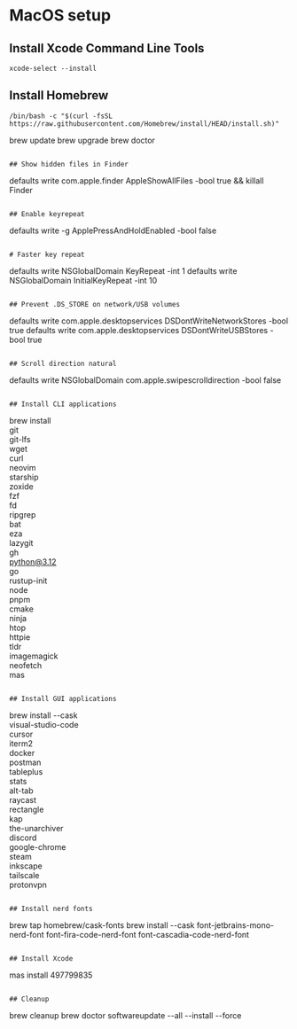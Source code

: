 # MacOS setup

## Install Xcode Command Line Tools
```
xcode-select --install
```

## Install Homebrew
```
/bin/bash -c "$(curl -fsSL https://raw.githubusercontent.com/Homebrew/install/HEAD/install.sh)"
```
brew update
brew upgrade
brew doctor
```

## Show hidden files in Finder
```
defaults write com.apple.finder AppleShowAllFiles -bool true && killall Finder
```

## Enable keyrepeat
```
defaults write -g ApplePressAndHoldEnabled -bool false
```

# Faster key repeat
```
defaults write NSGlobalDomain KeyRepeat -int 1
defaults write NSGlobalDomain InitialKeyRepeat -int 10
```

## Prevent .DS_STORE on network/USB volumes
```
defaults write com.apple.desktopservices DSDontWriteNetworkStores -bool true
defaults write com.apple.desktopservices DSDontWriteUSBStores -bool true
```

## Scroll direction natural
```
defaults write NSGlobalDomain com.apple.swipescrolldirection -bool false
```

## Install CLI applications
```
brew install \
    git \
    git-lfs \
    wget \
    curl \
    neovim \
    starship \
    zoxide \
    fzf \
    fd \
    ripgrep \
    bat \
    eza \
    lazygit \
    gh \
    python@3.12 \
    go \
    rustup-init \
    node \
    pnpm \
    cmake \
    ninja \
    htop \
    httpie \
    tldr \
    imagemagick \
    neofetch \
    mas
```

## Install GUI applications
```
brew install --cask \
    visual-studio-code \
    cursor \
    iterm2 \
    docker \
    postman \
    tableplus \
    stats \
    alt-tab \
    raycast \
    rectangle \
    kap \
    the-unarchiver \
    discord \
    google-chrome \
    steam \
    inkscape \
    tailscale \
    protonvpn
```

## Install nerd fonts
```
brew tap homebrew/cask-fonts
brew install --cask font-jetbrains-mono-nerd-font font-fira-code-nerd-font font-cascadia-code-nerd-font
```

## Install Xcode
```
mas install 497799835
```

## Cleanup
```
brew cleanup
brew doctor
softwareupdate --all --install --force
```